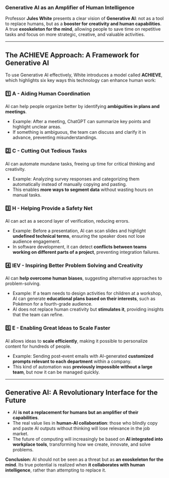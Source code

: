 ### **Generative AI as an Amplifier of Human Intelligence**  

Professor **Jules White** presents a clear vision of **Generative AI**: not as a tool to replace humans, but as a **booster for creativity and human capabilities**. A true **exoskeleton for the mind**, allowing people to save time on repetitive tasks and focus on more strategic, creative, and valuable activities.  

---

## **The ACHIEVE Approach: A Framework for Generative AI**  

To use Generative AI effectively, White introduces a model called **ACHIEVE**, which highlights six key ways this technology can enhance human work:  

### **1️⃣ A - Aiding Human Coordination**  
AI can help people organize better by identifying **ambiguities in plans and meetings**.  
- Example: After a meeting, ChatGPT can summarize key points and highlight unclear areas.  
- If something is ambiguous, the team can discuss and clarify it in advance, preventing misunderstandings.  

### **2️⃣ C - Cutting Out Tedious Tasks**  
AI can automate mundane tasks, freeing up time for critical thinking and creativity.  
- Example: Analyzing survey responses and categorizing them automatically instead of manually copying and pasting.  
- This enables **more ways to segment data** without wasting hours on manual tasks.  

### **3️⃣ H - Helping Provide a Safety Net**  
AI can act as a second layer of verification, reducing errors.  
- Example: Before a presentation, AI can scan slides and highlight **undefined technical terms**, ensuring the speaker does not lose audience engagement.  
- In software development, it can detect **conflicts between teams working on different parts of a project**, preventing integration failures.  

### **4️⃣ IEV - Inspiring Better Problem Solving and Creativity**  
AI can **help overcome human biases**, suggesting alternative approaches to problem-solving.  
- Example: If a team needs to design activities for children at a workshop, AI can generate **educational plans based on their interests**, such as Pokémon for a fourth-grade audience.  
- AI does not replace human creativity but **stimulates it**, providing insights that the team can refine.  

### **5️⃣ E - Enabling Great Ideas to Scale Faster**  
AI allows ideas to **scale efficiently**, making it possible to personalize content for hundreds of people.  
- Example: Sending post-event emails with AI-generated **customized prompts relevant to each department** within a company.  
- This kind of automation was **previously impossible without a large team**, but now it can be managed quickly.  

---

## **Generative AI: A Revolutionary Interface for the Future**  
- AI **is not a replacement for humans but an amplifier of their capabilities**.  
- The real value lies in **human-AI collaboration**: those who blindly copy and paste AI outputs without thinking will lose relevance in the job market.  
- The future of computing will increasingly be based on **AI integrated into workplace tools**, transforming how we create, innovate, and solve problems.  

**Conclusion:** AI should not be seen as a threat but as **an exoskeleton for the mind**. Its true potential is realized when **it collaborates with human intelligence**, rather than attempting to replace it.  
